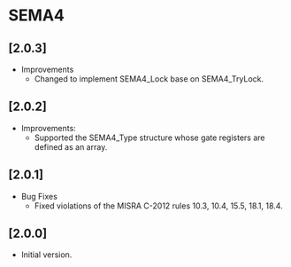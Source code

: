 # SEMA4

## [2.0.3]

- Improvements
  - Changed to implement SEMA4_Lock base on SEMA4_TryLock.

## [2.0.2]

- Improvements:
  - Supported the SEMA4_Type structure whose gate registers are
    defined as an array.

## [2.0.1]

- Bug Fixes
  - Fixed violations of the MISRA C-2012 rules 10.3, 10.4, 15.5, 18.1, 18.4.

## [2.0.0]

- Initial version.
